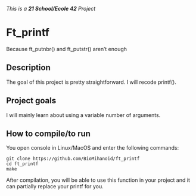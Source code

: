 _This is a **21 School/Ecole 42** Project_

# Ft_printf
Because ft_putnbr() and ft_putstr() aren’t enough

## Description
The goal of this project is pretty straightforward. I will recode printf().

## Project goals

I will mainly learn about using a variable number of arguments.

## How to compile/to run

You open console in Linux/MacOS and enter the following commands:
```
git clone https://github.com/BioMihanoid/ft_printf
cd ft_printf
make
```

After compilation, you will be able to use this function in your project and it can partially replace your printf for you.
